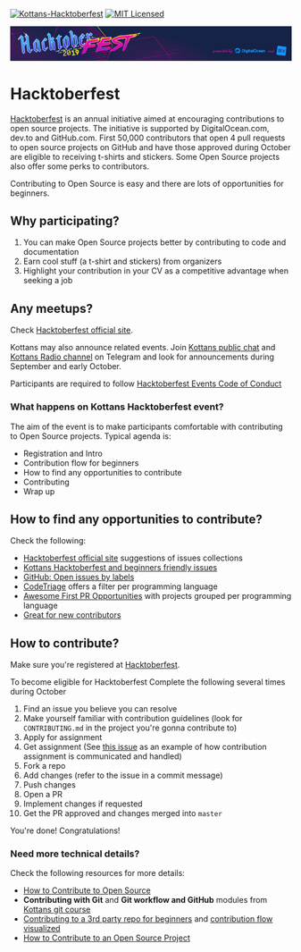 [![Kottans-Hacktoberfest][badge-kottans]][kottans-hacktoberfest]
[![MIT Licensed][badge-mit]][license]

![Hacktoberfest banner](./assets/Hacktoberfest_19_Events_620x76.png)

# Hacktoberfest

[Hacktoberfest](https://hacktoberfest.digitalocean.com/)
is an annual initiative aimed at encouraging contributions
to open source projects. The initiative is supported by
DigitalOcean.com, dev.to and GitHub.com.
First 50,000 contributors that open 4 pull requests to open source
projects on GitHub and have those approved during October are
eligible to receiving t-shirts and stickers. Some Open Source projects
also offer some perks to contributors.

Contributing to Open Source is easy and there are lots
of opportunities for beginners.

## Why participating?

1. You can make Open Source projects better by contributing
   to code and documentation
1. Earn cool stuff (a t-shirt and stickers) from organizers
1. Highlight your contribution in your CV as a competitive
   advantage when seeking a job
   
## Any meetups?

Check [Hacktoberfest official site](https://hacktoberfest.digitalocean.com/events).

Kottans may also announce related events.
Join [Kottans public chat](https://t.me/kottans) and
[Kottans Radio channel](https://t.me/radio_kottans) on Telegram
and look for announcements during September and early October.

Participants are required to follow
[Hacktoberfest Events Code of Conduct](https://do.co/hacktoberconduct)

### What happens on Kottans Hacktoberfest event?

The aim of the event is to make participants comfortable
with contributing to Open Source projects. Typical agenda is:
* Registration and Intro
* Contribution flow for beginners
* How to find any opportunities to contribute
* Contributing
* Wrap up

## How to find any opportunities to contribute?

Check the following:
 - [Hacktoberfest official site](https://hacktoberfest.digitalocean.com/details)
   suggestions of issues collections
 - [Kottans Hacktoberfest and beginners friendly issues](https://github.com/search?q=org%3Akottans+label%3AHacktoberfest&type=Issues)
 - [GitHub: Open issues by labels](./github--open-issues-by-labels.md)
 - [CodeTriage](https://www.codetriage.com/) offers a filter per programming language
 - [Awesome First PR Opportunities](https://github.com/MunGell/awesome-for-beginners)
   with projects grouped per programming language
 - [Great for new contributors](https://github.com/showcases/great-for-new-contributors)

## How to contribute?

Make sure you're registered at
[Hacktoberfest](https://hacktoberfest.digitalocean.com/).

To become eligible for Hacktoberfest Complete the following several times during October 

1. Find an issue you believe you can resolve
1. Make yourself familiar with contribution guidelines
   (look for `CONTRIBUTING.md` in the project you're gonna contribute to)
1. Apply for assignment
1. Get assignment
   (See [this issue](https://github.com/carolinaknoll/awesome-gamified/issues/12)
   as an example of how contribution assignment is communicated and handled)
1. Fork a repo
1. Add changes (refer to the issue in a commit message)
1. Push changes
1. Open a PR
1. Implement changes if requested
1. Get the PR approved and changes merged into `master`

You're done! Congratulations!

### Need more technical details?

Check the following resources for more details:
- [How to Contribute to Open Source](https://opensource.guide/how-to-contribute/)
- **Contributing with Git** and **Git workflow and GitHub** modules
  from [Kottans git course](https://github.com/kottans/git-course) 
- [Contributing to a 3rd party repo for beginners](https://gist.github.com/OleksiyRudenko/236c3046fbba028e0555fa847dae7001)
  and [contribution flow visualized](https://docs.google.com/presentation/d/13dati5gvA5f_hQFgxJPhPicjF5CRKu1e75RSsahmEaU)
- [How to Contribute to an Open Source Project](https://css-tricks.com/how-to-contribute-to-an-open-source-project/)


[badge-kottans]: https://img.shields.io/badge/%3D(%5E.%5E)%3D-hacktoberfest-yellow.svg
[kottans-hacktoberfest]: https://github.com/kottans/hacktoberfest
[mock-repo]: https://github.com/kottans/mock-repo

[badge-mit]: https://img.shields.io/badge/License-MIT-blue.svg
[license]: https://github.com/kottans/hacktoberfest/blob/master/LICENSE
